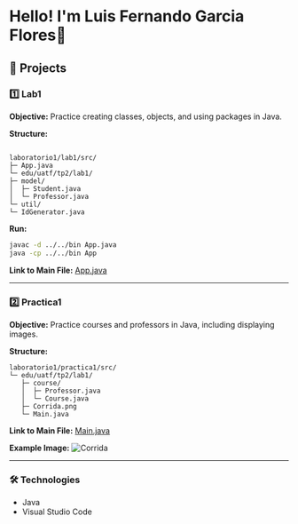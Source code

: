 
# Hello! I'm Luis Fernando Garcia Flores🚀

## 🧪 Projects

### 1️⃣ Lab1
**Objective:** Practice creating classes, objects, and using packages in Java.

**Structure:**
```

laboratorio1/lab1/src/
├─ App.java
└─ edu/uatf/tp2/lab1/
├─ model/
│  ├─ Student.java
│  └─ Professor.java
└─ util/
└─ IdGenerator.java

````

**Run:**
```bash
javac -d ../../bin App.java
java -cp ../../bin App
````

**Link to Main File:**
[App.java](https://github.com/TK-FUISTELS154/Laboratorio-1-/tree/main/laboratorio1/lab1/src/App.java)

---

### 2️⃣ Practica1

**Objective:** Practice courses and professors in Java, including displaying images.

**Structure:**

```
laboratorio1/practica1/src/
└─ edu/uatf/tp2/lab1/
   ├─ course/
   │  ├─ Professor.java
   │  └─ Course.java
   ├─ Corrida.png
   └─ Main.java
```

**Link to Main File:**
[Main.java](https://github.com/TK-FUISTELS154/Laboratorio-1-/tree/main/laboratorio1/practica1/src/edu/uatf/tp2/lab1/Main.java)

**Example Image:**
![Corrida](https://github.com/TK-FUISTELS154/Laboratorio-1-/blob/main/laboratorio1/practica1/src/edu/uatf/tp2/lab1/Corrida.png?raw=true)

---

### 🛠 Technologies

* Java
* Visual Studio Code


